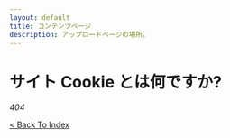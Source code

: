 ```yaml
---
layout: default
title: コンテンツページ
description: アップロードページの場所。
---
```


# サイト Cookie とは何ですか?

_404_

[< Back To Index](../)
